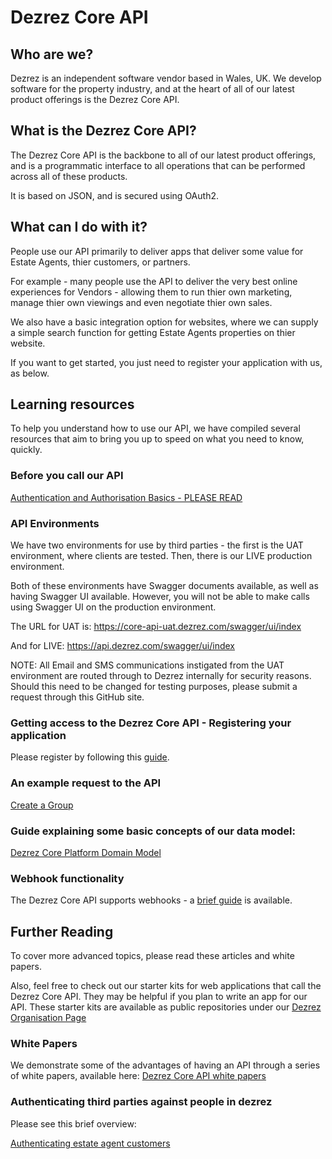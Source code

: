 # Dezrez Core API
## Who are we?
Dezrez is an independent software vendor based in Wales, UK.  We develop software for the property industry, and at the heart of all of our latest product offerings is the Dezrez Core API.

## What is the Dezrez Core API?
The Dezrez Core API is the backbone to all of our latest product offerings, and is a programmatic interface to all operations that can be performed across all of these products.

It is based on JSON, and is secured using OAuth2.

## What can I do with it?
People use our API primarily to deliver apps that deliver some value for Estate Agents, thier customers, or partners.

For example - many people use the API to deliver the very best online experiences for Vendors - allowing them to run thier own marketing, manage thier own viewings and even negotiate thier own sales.

We also have a basic integration option for websites, where we can supply a simple search function for getting Estate Agents properties on thier website.

If you want to get started, you just need to register your application with us, as below.
## Learning resources
To help you understand how to use our API, we have compiled several resources that aim to bring you up to speed on what you need to know, quickly.

### Before you call our API
[Authentication and Authorisation Basics - PLEASE READ](https://github.com/dezrez/DezrezCoreAPI/blob/master/AuthorisationBasics.md)

### API Environments
We have two environments for use by third parties - the first is the UAT environment, where clients are tested.  Then, there is our LIVE production environment.

Both of these environments have Swagger documents available, as well as having Swagger UI available.
However, you will not be able to make calls using Swagger UI on the production environment.

The URL for UAT is:
https://core-api-uat.dezrez.com/swagger/ui/index

And for LIVE:
https://api.dezrez.com/swagger/ui/index

NOTE: All Email and SMS communications instigated from the UAT environment are routed through to Dezrez internally for security reasons. Should this need to be changed for testing purposes, please submit a request through this GitHub site.

### Getting access to the Dezrez Core API - Registering your application
Please register by following this [guide](https://github.com/dezrez/DezrezCoreAPI/blob/master/HowToRegister.md#how-to-register-to-use-the-dezrez-core-api "Registering your application").

### An example request to the API
[Create a Group](https://github.com/dezrez/DezrezCoreAPI/blob/master/ExampleRequest.md) 

### Guide explaining some basic concepts of our data model:
[Dezrez Core Platform Domain Model](https://dezrezservices.sharepoint.com/:w:/s/Development24/Eb5YZ7SLw4JNrcRq2bZ82FYBO6EtUY4AiZTSSCP-O_VMMg?e=VZ63YE)

### Webhook functionality
The Dezrez Core API supports webhooks - a [brief guide](https://github.com/dezrez/DezrezCoreAPI/blob/master/webhooks.md) is available.

## Further Reading
To cover more advanced topics, please read these articles and white papers.

Also, feel free to check out our starter kits for web applications that call the Dezrez Core API.  They may be helpful if you plan to write an app for our API.  These starter kits are available as public repositories under our [Dezrez Organisation Page](https://github.com/dezrez)

### White Papers
We demonstrate some of the advantages of having an API through a series of white papers, available here:
[Dezrez Core API white papers](https://github.com/dezrez/DezrezCoreAPI/blob/master/WhitePapers.md)

### Authenticating third parties against people in dezrez
Please see this brief overview:

[Authenticating estate agent customers](https://github.com/dezrez/DezrezCoreAPI/blob/master/AuthenticatingThePublic.md)

